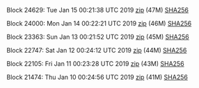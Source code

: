 Block 24629: Tue Jan 15 00:21:38 UTC 2019 [zip](https://dash-bootstrap.ams3.digitaloceanspaces.com/testnet/2019-01-15/bootstrap.dat.zip) (47M) [SHA256](https://dash-bootstrap.ams3.digitaloceanspaces.com/testnet/2019-01-15/sha256.txt)

Block 24000: Mon Jan 14 00:22:21 UTC 2019 [zip](https://dash-bootstrap.ams3.digitaloceanspaces.com/testnet/2019-01-14/bootstrap.dat.zip) (46M) [SHA256](https://dash-bootstrap.ams3.digitaloceanspaces.com/testnet/2019-01-14/sha256.txt)

Block 23363: Sun Jan 13 00:21:52 UTC 2019 [zip](https://dash-bootstrap.ams3.digitaloceanspaces.com/testnet/2019-01-13/bootstrap.dat.zip) (45M) [SHA256](https://dash-bootstrap.ams3.digitaloceanspaces.com/testnet/2019-01-13/sha256.txt)

Block 22747: Sat Jan 12 00:24:12 UTC 2019 [zip](https://dash-bootstrap.ams3.digitaloceanspaces.com/testnet/2019-01-12/bootstrap.dat.zip) (44M) [SHA256](https://dash-bootstrap.ams3.digitaloceanspaces.com/testnet/2019-01-12/sha256.txt)

Block 22105: Fri Jan 11 00:23:28 UTC 2019 [zip](https://dash-bootstrap.ams3.digitaloceanspaces.com/testnet/2019-01-11/bootstrap.dat.zip) (43M) [SHA256](https://dash-bootstrap.ams3.digitaloceanspaces.com/testnet/2019-01-11/sha256.txt)

Block 21474: Thu Jan 10 00:24:56 UTC 2019 [zip](https://dash-bootstrap.ams3.digitaloceanspaces.com/testnet/2019-01-10/bootstrap.dat.zip) (41M) [SHA256](https://dash-bootstrap.ams3.digitaloceanspaces.com/testnet/2019-01-10/sha256.txt)
